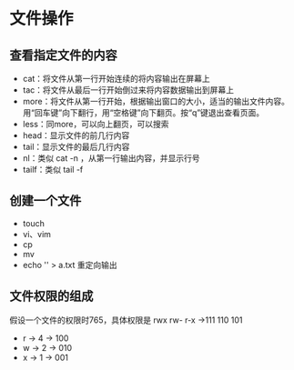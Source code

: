 # 文件操作

## 查看指定文件的内容
- cat：将文件从第一行开始连续的将内容输出在屏幕上
- tac：将文件从最后一行开始倒过来将内容数据输出到屏幕上
- more：将文件从第一行开始，根据输出窗口的大小，适当的输出文件内容。用“回车键”向下翻行，用“空格键”向下翻页。按“q”键退出查看页面。
- less：同more，可以向上翻页，可以搜索
- head：显示文件的前几行内容
- tail：显示文件的最后几行内容
- nl：类似 cat -n ，从第一行输出内容，并显示行号
- tailf：类似 tail -f

## 创建一个文件
- touch
- vi、vim
- cp
- mv
- echo '' > a.txt 重定向输出

## 文件权限的组成
假设一个文件的权限时765，具体权限是 rwx rw- r-x ->111 110 101
- r -> 4 -> 100
- w -> 2 -> 010
- x -> 1 -> 001
